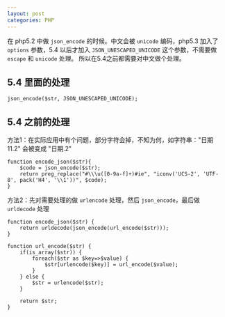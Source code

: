 ```yaml
---
layout: post
categories: PHP
---
```


在 php5.2 中做 `json_encode` 的时候。中文会被 `unicode` 编码，php5.3 加入了 `options` 参数，5.4 以后才加入 `JSON_UNESCAPED_UNICODE` 这个参数，不需要做 `escape` 和 `unicode` 处理。 所以在5.4之前都需要对中文做个处理。 

## 5.4 里面的处理

```
json_encode($str, JSON_UNESCAPED_UNICODE);
```

## 5.4 之前的处理

方法1：在实际应用中有个问题，部分字符会掉，不知为何，如字符串："日期11.2" 会被变成 "日期.2" 

```
function encode_json($str){  
    $code = json_encode($str);  
    return preg_replace("#\\\u([0-9a-f]+)#ie", "iconv('UCS-2', 'UTF-8', pack('H4', '\\1'))", $code);  
}  
```

方法2：先对需要处理的做 `urlencode` 处理，然后 `json_encode`，最后做 `urldecode` 处理 

```
function encode_json($str) {  
    return urldecode(json_encode(url_encode($str)));      
}  
  
function url_encode($str) {  
    if(is_array($str)) {  
        foreach($str as $key=>$value) {  
            $str[urlencode($key)] = url_encode($value);  
        }  
    } else {  
        $str = urlencode($str);  
    }  
      
    return $str;  
}
```